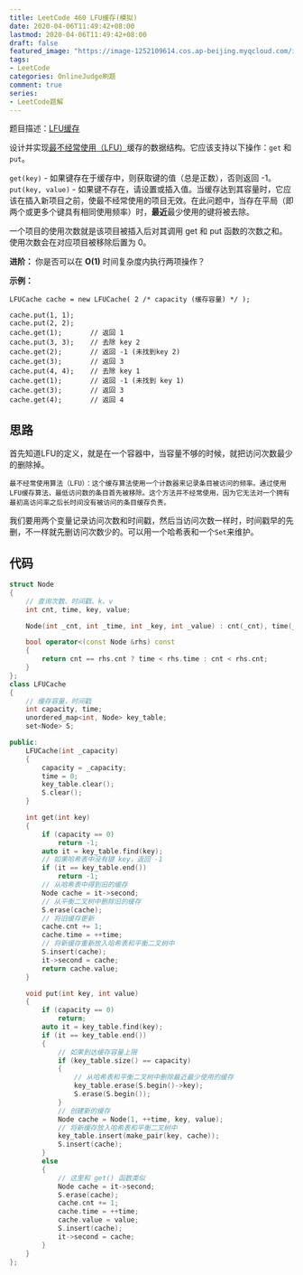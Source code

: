 ```yaml
---
title: LeetCode 460 LFU缓存(模拟)
date: 2020-04-06T11:49:42+08:00
lastmod: 2020-04-06T11:49:42+08:00
draft: false
featured_image: "https://image-1252109614.cos.ap-beijing.myqcloud.com/img/20210508221015.png"
tags:
- LeetCode
categories: OnlineJudge刷题
comment: true
series:
- LeetCode题解
---
```


题目描述：[LFU缓存](https://leetcode-cn.com/problems/lfu-cache/)

设计并实现[最不经常使用（LFU）](https://baike.baidu.com/item/缓存算法)缓存的数据结构。它应该支持以下操作：`get` 和 `put`。

`get(key)` - 如果键存在于缓存中，则获取键的值（总是正数），否则返回 -1。
`put(key, value)` - 如果键不存在，请设置或插入值。当缓存达到其容量时，它应该在插入新项目之前，使最不经常使用的项目无效。在此问题中，当存在平局（即两个或更多个键具有相同使用频率）时，**最近**最少使用的键将被去除。

一个项目的使用次数就是该项目被插入后对其调用 get 和 put 函数的次数之和。使用次数会在对应项目被移除后置为 0。

**进阶：**
你是否可以在 **O(1)** 时间复杂度内执行两项操作？

**示例：**

```
LFUCache cache = new LFUCache( 2 /* capacity (缓存容量) */ );

cache.put(1, 1);
cache.put(2, 2);
cache.get(1);       // 返回 1
cache.put(3, 3);    // 去除 key 2
cache.get(2);       // 返回 -1 (未找到key 2)
cache.get(3);       // 返回 3
cache.put(4, 4);    // 去除 key 1
cache.get(1);       // 返回 -1 (未找到 key 1)
cache.get(3);       // 返回 3
cache.get(4);       // 返回 4
```

## 思路

首先知道LFU的定义，就是在一个容器中，当容量不够的时候，就把访问次数最少的删除掉。

```
最不经常使用算法（LFU）：这个缓存算法使用一个计数器来记录条目被访问的频率。通过使用LFU缓存算法，最低访问数的条目首先被移除。这个方法并不经常使用，因为它无法对一个拥有最初高访问率之后长时间没有被访问的条目缓存负责。
```

我们要用两个变量记录访问次数和时间戳，然后当访问次数一样时，时间戳早的先删，不一样就先删访问次数少的。可以用一个哈希表和一个`Set`来维护。

## 代码

```cpp
struct Node
{
    // 查询次数、时间戳、k、v
    int cnt, time, key, value;

    Node(int _cnt, int _time, int _key, int _value) : cnt(_cnt), time(_time), key(_key), value(_value) {}

    bool operator<(const Node &rhs) const
    {
        return cnt == rhs.cnt ? time < rhs.time : cnt < rhs.cnt;
    }
};
class LFUCache
{
    // 缓存容量，时间戳
    int capacity, time;
    unordered_map<int, Node> key_table;
    set<Node> S;

public:
    LFUCache(int _capacity)
    {
        capacity = _capacity;
        time = 0;
        key_table.clear();
        S.clear();
    }

    int get(int key)
    {
        if (capacity == 0)
            return -1;
        auto it = key_table.find(key);
        // 如果哈希表中没有键 key，返回 -1
        if (it == key_table.end())
            return -1;
        // 从哈希表中得到旧的缓存
        Node cache = it->second;
        // 从平衡二叉树中删除旧的缓存
        S.erase(cache);
        // 将旧缓存更新
        cache.cnt += 1;
        cache.time = ++time;
        // 将新缓存重新放入哈希表和平衡二叉树中
        S.insert(cache);
        it->second = cache;
        return cache.value;
    }

    void put(int key, int value)
    {
        if (capacity == 0)
            return;
        auto it = key_table.find(key);
        if (it == key_table.end())
        {
            // 如果到达缓存容量上限
            if (key_table.size() == capacity)
            {
                // 从哈希表和平衡二叉树中删除最近最少使用的缓存
                key_table.erase(S.begin()->key);
                S.erase(S.begin());
            }
            // 创建新的缓存
            Node cache = Node(1, ++time, key, value);
            // 将新缓存放入哈希表和平衡二叉树中
            key_table.insert(make_pair(key, cache));
            S.insert(cache);
        }
        else
        {
            // 这里和 get() 函数类似
            Node cache = it->second;
            S.erase(cache);
            cache.cnt += 1;
            cache.time = ++time;
            cache.value = value;
            S.insert(cache);
            it->second = cache;
        }
    }
};
```
